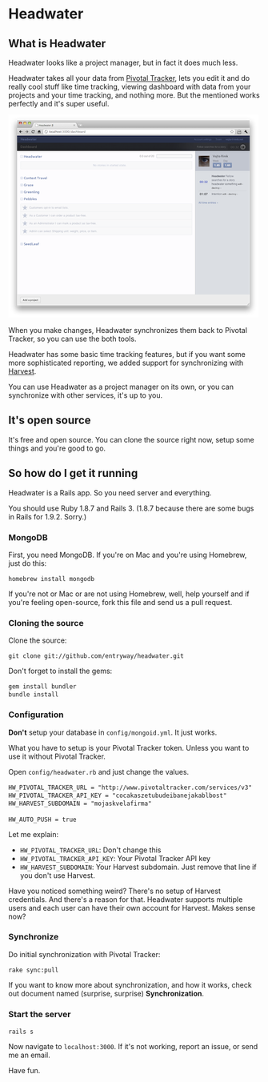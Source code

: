 # Headwater

## What is Headwater

Headwater looks like a project manager, but in fact it does much less.

Headwater takes all your data from [Pivotal Tracker](http://pivotaltracker.com), lets you edit it and do really cool stuff like time tracking, viewing dashboard with data from your projects and your time tracking, and nothing more. But the mentioned works perfectly and it's super useful.

![Headwater Dashboard](headwater_dashboard.png)

When you make changes, Headwater synchronizes them back to Pivotal Tracker, so you can use the both tools.

Headwater has some basic time tracking features, but if you want some more sophisticated reporting, we added support for synchronizing with [Harvest](http://harvestapp.com). 

You can use Headwater as a project manager on its own, or you can synchronize with other services, it's up to you.

## It's open source

It's free and open source. You can clone the source right now, setup some things and you're good to go.

## So how do I get it running

Headwater is a Rails app. So you need server and everything. 

You should use Ruby 1.8.7 and Rails 3. (1.8.7 because there are some bugs in Rails for 1.9.2. Sorry.)

### MongoDB

First, you need MongoDB. If you're on Mac and you're using Homebrew, just do this:

    homebrew install mongodb

If you're not or Mac or are not using Homebrew, well, help yourself and if you're feeling open-source, fork this file and send us a pull request.

### Cloning the source

Clone the source:

    git clone git://github.com/entryway/headwater.git

Don't forget to install the gems:

    gem install bundler
    bundle install

### Configuration

**Don't** setup your database in `config/mongoid.yml`. It just works.

What you have to setup is your Pivotal Tracker token. Unless you want to use it without Pivotal Tracker.

Open `config/headwater.rb` and just change the values.

    HW_PIVOTAL_TRACKER_URL = "http://www.pivotaltracker.com/services/v3"
    HW_PIVOTAL_TRACKER_API_KEY = "cocakaszetubudeibanejakablbost"
    HW_HARVEST_SUBDOMAIN = "mojaskvelafirma"

    HW_AUTO_PUSH = true

Let me explain:

  * `HW_PIVOTAL_TRACKER_URL`: Don't change this
  * `HW_PIVOTAL_TRACKER_API_KEY`: Your Pivotal Tracker API key
  * `HW_HARVEST_SUBDOMAIN`: Your Harvest subdomain. Just remove that line if you don't use Harvest.
  
Have you noticed something weird? There's no setup of Harvest credentials. And there's a reason for that. Headwater supports multiple users and each user can have their own account for Harvest. Makes sense now?

### Synchronize

Do initial synchronization with Pivotal Tracker:

    rake sync:pull
    
If you want to know more about synchronization, and how it works, check out document named (surprise, surprise) **Synchronization**. 

### Start the server

    rails s
    
Now navigate to `localhost:3000`. If it's not working, report an issue, or send me an email. 

Have fun.